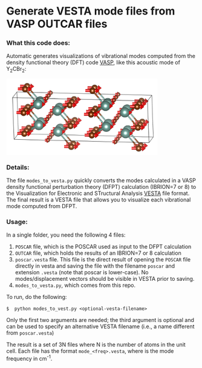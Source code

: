 # Generate VESTA mode files from VASP OUTCAR files

### What this code does:
Automatic generates visualizations of vibrational modes
computed from the density functional theory (DFT) code
[VASP](https://www.vasp.at/), like this acoustic mode of
Y<sub>2</sub>CBr<sub>2</sub>:

<img src="pics/Y2CBr2.png" width=400 align="middle">


### Details:
The file `modes_to_vesta.py` quickly converts the modes calculated in
a VASP density functional perturbation theory (DFPT) calculation (IBRION=7 or 8) to
the Visualization for Electronic and STructural Analysis [VESTA](http://jp-minerals.org/vesta/en/) file format.  The final result is a VESTA file that allows you to visualize each vibrational mode computed from DFPT.

### Usage:

In a single folder, you need the following 4 files:

1. `POSCAR` file, which is the POSCAR used as input to the DFPT calculation
2. `OUTCAR` file, which holds the results of an IBRION=7 or 8 calculation
3. `poscar.vesta` file.  This file is the direct result of opening the `POSCAR` file directly in vesta and saving the file with the filename `poscar` and extension `.vesta` (note that poscar is lower-case). No modes/displacement vectors should be visible in VESTA prior to saving.
4. `modes_to_vesta.py`, which comes from this repo.

To run, do the following:

	$  python modes_to_vest.py <optional-vesta-filename>


Only the first two arguments are needed; the third argument is optional and can be used to specify an alternative VESTA filename (i.e., a name different from `poscar.vesta`)

The result is a set of 3N files where N is the number of atoms in the unit cell. Each file has the format `mode_<freq>.vesta`, where <freq> is the mode frequency in cm<sup>-1</sup>. 